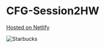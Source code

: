 # CFG-Session2HW
 
[Hosted on Netlify](https://cassandrahaglund-session2hw.netlify.app)

![Starbucks](https://user-images.githubusercontent.com/115661621/208094260-4002c511-1176-493e-aa00-811e6b0c4fae.png)
